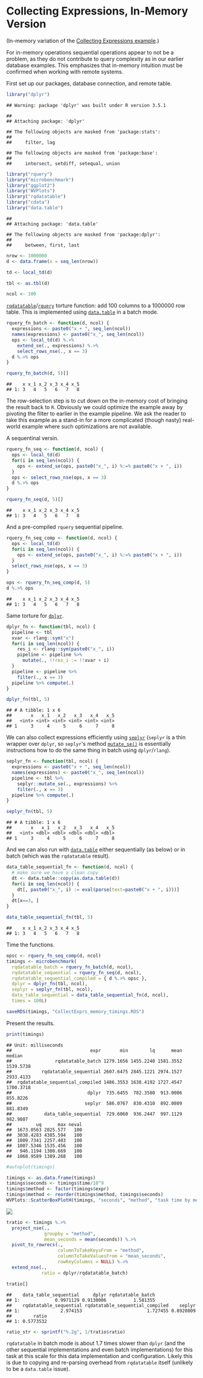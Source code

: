 Collecting Expressions, In-Memory Version
================

(In-memory variation of the [Collecting Expressions example](https://github.com/WinVector/rquery/blob/master/extras/CollectExprs.md).)

For in-memory operations sequential operations appear to not be a problem, as they do not contribute to query complexity as in our earlier database examples. This emphasizes that in-memory intuition must be confirmed when working with remote systems.

First set up our packages, database connection, and remote table.

``` r
library("dplyr")
```

    ## Warning: package 'dplyr' was built under R version 3.5.1

    ## 
    ## Attaching package: 'dplyr'

    ## The following objects are masked from 'package:stats':
    ## 
    ##     filter, lag

    ## The following objects are masked from 'package:base':
    ## 
    ##     intersect, setdiff, setequal, union

``` r
library("rquery")
library("microbenchmark")
library("ggplot2")
library("WVPlots")
library("rqdatatable")
library("cdata")
library("data.table")
```

    ## 
    ## Attaching package: 'data.table'

    ## The following objects are masked from 'package:dplyr':
    ## 
    ##     between, first, last

``` r
nrow <- 1000000
d <- data.frame(x = seq_len(nrow))

td <- local_td(d)

tbl <- as.tbl(d)

ncol <- 100
```

[`rqdatatable`](https://CRAN.R-project.org/package=rqdatatable)/[`rquery`](https://CRAN.R-project.org/package=rquery) torture function: add 100 columns to a 1000000 row table. This is implemented using [`data.table`](https://CRAN.R-project.org/package=data.table) in a batch mode.

``` r
rquery_fn_batch <- function(d, ncol) {
  expressions <- paste0("x + ", seq_len(ncol))
  names(expressions) <- paste0("x_", seq_len(ncol))
  ops <- local_td(d) %.>%
    extend_se(., expressions) %.>%
    select_rows_nse(., x == 3)
  d %.>% ops
}

rquery_fn_batch(d, 5)[]
```

    ##    x x_1 x_2 x_3 x_4 x_5
    ## 1: 3   4   5   6   7   8

The row-selection step is to cut down on the in-memory cost of bringing the result back to `R`. Obviously we could optimize the example away by pivoting the filter to earlier in the example pipeline. We ask the reader to take this example as a stand-in for a more complicated (though nasty) real-world example where such optimizations are not available.

A sequentinal versin.

``` r
rquery_fn_seq <- function(d, ncol) {
  ops <- local_td(d) 
  for(i in seq_len(ncol)) {
    ops <- extend_se(ops, paste0("x_", i) %:=% paste0("x + ", i))
  }
  ops <- select_rows_nse(ops, x == 3)
  d %.>% ops
}

rquery_fn_seq(d, 5)[]
```

    ##    x x_1 x_2 x_3 x_4 x_5
    ## 1: 3   4   5   6   7   8

And a pre-compiled `rquery` sequential pipeline.

``` r
rquery_fn_seq_comp <- function(d, ncol) {
  ops <- local_td(d) 
  for(i in seq_len(ncol)) {
    ops <- extend_se(ops, paste0("x_", i) %:=% paste0("x + ", i))
  }
  select_rows_nse(ops, x == 3)
}

ops <- rquery_fn_seq_comp(d, 5)
d %.>% ops
```

    ##    x x_1 x_2 x_3 x_4 x_5
    ## 1: 3   4   5   6   7   8

Same torture for [`dplyr`](https://CRAN.R-project.org/package=dplyr).

``` r
dplyr_fn <- function(tbl, ncol) {
  pipeline <- tbl
  xvar <- rlang::sym("x")
  for(i in seq_len(ncol)) {
    res_i <- rlang::sym(paste0("x_", i))
    pipeline <- pipeline %>%
      mutate(., !!res_i := !!xvar + i)
  }
  pipeline <- pipeline %>%
    filter(., x == 3)
  pipeline %>% compute(.)
}

dplyr_fn(tbl, 5)
```

    ## # A tibble: 1 x 6
    ##       x   x_1   x_2   x_3   x_4   x_5
    ##   <int> <int> <int> <int> <int> <int>
    ## 1     3     4     5     6     7     8

We can also collect expressions efficiently using [`seplyr`](https://CRAN.R-project.org/package=seplyr) (`seplyr` is a thin wrapper over `dplyr`, so `seplyr`'s method [`mutate_se()`](https://winvector.github.io/seplyr/reference/mutate_se.html) is essentially instructions how to do the same thing in batch using `dplyr`/`rlang`).

``` r
seplyr_fn <- function(tbl, ncol) {
  expressions <- paste0("x + ", seq_len(ncol))
  names(expressions) <- paste0("x_", seq_len(ncol))
  pipeline <- tbl %>%
    seplyr::mutate_se(., expressions) %>%
    filter(., x == 3)
  pipeline %>% compute(.)
}

seplyr_fn(tbl, 5)
```

    ## # A tibble: 1 x 6
    ##       x   x_1   x_2   x_3   x_4   x_5
    ##   <int> <dbl> <dbl> <dbl> <dbl> <dbl>
    ## 1     3     4     5     6     7     8

And we can also run with [`data.table`](http://r-datatable.com) either sequentially (as below) or in batch (which was the `rqdatatable` result).

``` r
data_table_sequential_fn <- function(d, ncol) {
  # make sure we have a clean copy
  dt <- data.table::copy(as.data.table(d))
  for(i in seq_len(ncol)) {
    dt[, paste0("x_", i) := eval(parse(text=paste0("x + ", i)))]
  }
  dt[x==3, ]
}

data_table_sequential_fn(tbl, 5)
```

    ##    x x_1 x_2 x_3 x_4 x_5
    ## 1: 3   4   5   6   7   8

Time the functions.

``` r
opsc <- rquery_fn_seq_comp(d, ncol)
timings <- microbenchmark(
  rqdatatable_batch = rquery_fn_batch(d, ncol),
  rqdatatable_sequential = rquery_fn_seq(d, ncol),
  rqdatatable_sequential_compiled = { d %.>% opsc },
  dplyr = dplyr_fn(tbl, ncol),
  seplyr = seplyr_fn(tbl, ncol),
  data_table_sequential = data_table_sequential_fn(d, ncol),
  times = 100L)

saveRDS(timings, "CollectExprs_memory_timings.RDS")
```

Present the results.

``` r
print(timings)
```

    ## Unit: milliseconds
    ##                             expr       min        lq      mean    median
    ##                rqdatatable_batch 1279.1656 1455.2240 1581.3552 1539.5738
    ##           rqdatatable_sequential 2607.6475 2845.1221 2974.1527 2933.4133
    ##  rqdatatable_sequential_compiled 1486.3553 1638.4192 1727.4547 1700.3718
    ##                            dplyr  735.6455  782.3580  913.0006  855.8226
    ##                           seplyr  586.0767  830.4310  892.0809  881.8349
    ##            data_table_sequential  729.6060  936.2447  997.1129  982.9807
    ##         uq      max neval
    ##  1673.0563 2025.577   100
    ##  3038.4283 4385.594   100
    ##  1809.7341 2257.403   100
    ##  1007.5346 1535.456   100
    ##   946.1194 1300.669   100
    ##  1068.9589 1389.268   100

``` r
#autoplot(timings)

timings <- as.data.frame(timings)
timings$seconds <- timings$time/10^9
timings$method <- factor(timings$expr)
timings$method <- reorder(timings$method, timings$seconds)
WVPlots::ScatterBoxPlotH(timings, "seconds", "method", "task time by method")
```

![](CollectExprs_memory_files/figure-markdown_github/present-1.png)

``` r
tratio <- timings %.>%
  project_nse(., 
              groupby = "method", 
              mean_seconds = mean(seconds)) %.>%
  pivot_to_rowrecs(., 
                   columnToTakeKeysFrom = "method", 
                   columnToTakeValuesFrom = "mean_seconds", 
                   rowKeyColumns = NULL) %.>%
  extend_nse(.,
             ratio = dplyr/rqdatatable_batch)

tratio[]
```

    ##    data_table_sequential     dplyr rqdatatable_batch
    ## 1:             0.9971129 0.9130006          1.581355
    ##    rqdatatable_sequential rqdatatable_sequential_compiled    seplyr
    ## 1:               2.974153                        1.727455 0.8920809
    ##        ratio
    ## 1: 0.5773532

``` r
ratio_str <- sprintf("%.2g", 1/tratio$ratio)
```

`rqdatatable` in batch mode is about 1.7 times slower than `dplyr` (and the other sequential implementations and even batch implementations) for this task at this scale for this data implementation and configuration. Likely this is due to copying and re-parsing overhead from `rqdatatable` itself (unlikely to be a `data.table` issue).
